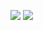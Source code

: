 [![](https://jitpack.io/v/JoeM1990/maxi-cash-api.svg)](https://jitpack.io/#JoeM1990/maxi-cash-api)
[![](https://jitpack.io/v/JoeM1990/maxi-cash-api.svg)](https://jitpack.io/#JoeM1990/maxi-cash-api)
